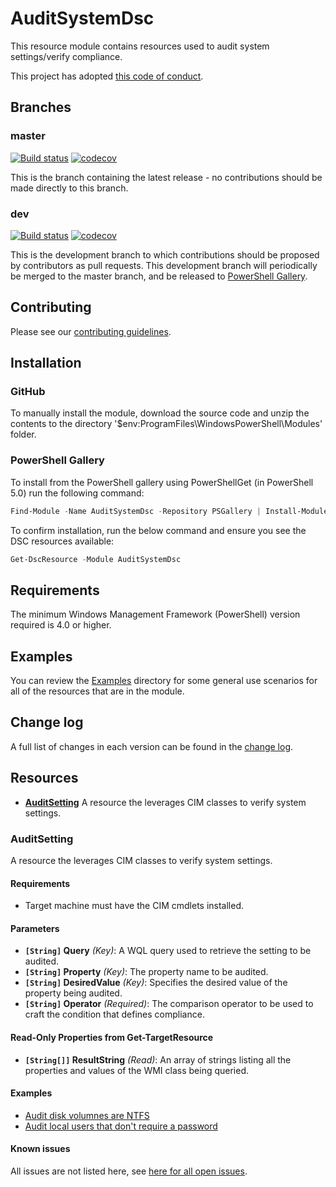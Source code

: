 # AuditSystemDsc

This resource module contains resources used to audit system settings/verify compliance.

This project has adopted [this code of conduct](CODE_OF_CONDUCT.md).

## Branches

### master

[![Build status](https://ci.appveyor.com/api/projects/status/vqviwd2mmclxeopb/branch/master?svg=true)](https://ci.appveyor.com/project/jcwalker/AuditSystemDsc/branch/master)
[![codecov](https://codecov.io/gh/PowerShell/AuditSystemDsc/branch/master/graph/badge.svg)](https://codecov.io/gh/PowerShell/DscResource.Template/branch/master)

This is the branch containing the latest release -
no contributions should be made directly to this branch.

### dev

[![Build status](https://ci.appveyor.com/api/projects/status/vqviwd2mmclxeopb/branch/dev?svg=true)](https://ci.appveyor.com/project/jcwalker/AuditSystemDsc/branch/dev)
[![codecov](https://codecov.io/gh/PowerShell/AuditSystemDsc/branch/dev/graph/badge.svg)](https://codecov.io/gh/jcwalker/AuditSystemDsc/branch/dev)

This is the development branch to which contributions should be proposed
by contributors as pull requests.
This development branch will periodically be merged to the master branch,
and be released to [PowerShell Gallery](https://www.powershellgallery.com/).

## Contributing

Please see our [contributing guidelines](/CONTRIBUTING.md).

## Installation

### GitHub

To manually install the module,
download the source code and unzip the contents to the directory
'$env:ProgramFiles\WindowsPowerShell\Modules' folder.

### PowerShell Gallery

To install from the PowerShell gallery using PowerShellGet (in PowerShell 5.0)
run the following command:

```powershell
Find-Module -Name AuditSystemDsc -Repository PSGallery | Install-Module
```

To confirm installation, run the below command and ensure you see the
DSC resources available:

```powershell
Get-DscResource -Module AuditSystemDsc
```

## Requirements

The minimum Windows Management Framework (PowerShell) version required is 4.0
or higher.

## Examples

You can review the [Examples](/Examples) directory for some general use
scenarios for all of the resources that are in the module.

## Change log

A full list of changes in each version can be found in the [change log](CHANGELOG.md).

## Resources

* [**AuditSetting**](#AuditSetting) A resource the leverages CIM classes
  to verify system settings.

### AuditSetting

A resource the leverages CIM classes to verify system settings.

#### Requirements

* Target machine must have the CIM cmdlets installed.

#### Parameters

* **`[String]` Query** _(Key)_: A WQL query used to retrieve the setting to be audited.
* **`[String]` Property** _(Key)_: The property name to be audited.
* **`[String]` DesiredValue** _(Key)_: Specifies the desired value
  of the property being audited.
* **`[String]` Operator** _(Required)_: The comparison operator to be used
  to craft the condition that defines compliance.

#### Read-Only Properties from Get-TargetResource

* **`[String[]]` ResultString** _(Read)_: An array of strings listing
  all the properties and values of the WMI class being queried.

#### Examples

* [Audit disk volumnes are NTFS](/Examples/Resources/AuditSetting/1-AuditSetting_AuditVolumneNtfsConfig.ps1)
* [Audit local users that don't require a password](/Examples/Resources/AuditSetting/2-AuditSetting_AuditUsersPasswordNotRequiredConfig.ps1)

#### Known issues

All issues are not listed here, see [here for all open issues](https://github.com/jcwalker/AuditSystemDsc/issues?utf8=%E2%9C%93&q=is%3Aissue+is%3Aopen+Folder).
